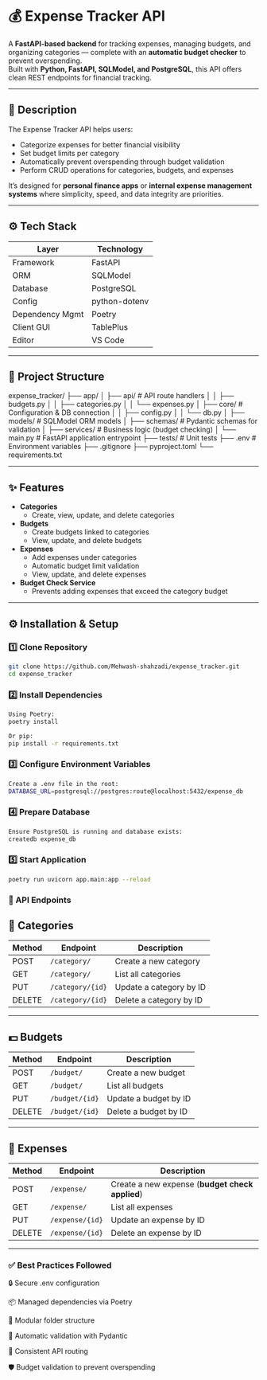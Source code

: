# 💰 Expense Tracker API

A **FastAPI-based backend** for tracking expenses, managing budgets, and organizing categories — complete with an **automatic budget checker** to prevent overspending.  
Built with **Python, FastAPI, SQLModel, and PostgreSQL**, this API offers clean REST endpoints for financial tracking.

---

## 📖 Description

The Expense Tracker API helps users:

- Categorize expenses for better financial visibility
- Set budget limits per category
- Automatically prevent overspending through budget validation
- Perform CRUD operations for categories, budgets, and expenses

It’s designed for **personal finance apps** or **internal expense management systems** where simplicity, speed, and data integrity are priorities.

---

## ⚙️ Tech Stack

| Layer           | Technology    |
| --------------- | ------------- |
| Framework       | FastAPI       |
| ORM             | SQLModel      |
| Database        | PostgreSQL    |
| Config          | python-dotenv |
| Dependency Mgmt | Poetry        |
| Client GUI      | TablePlus     |
| Editor          | VS Code       |

---

## 📂 Project Structure

expense_tracker/
├── app/
│ ├── api/ # API route handlers
│ │ ├── budgets.py
│ │ ├── categories.py
│ │ └── expenses.py
│ ├── core/ # Configuration & DB connection
│ │ ├── config.py
│ │ └── db.py
│ ├── models/ # SQLModel ORM models
│ ├── schemas/ # Pydantic schemas for validation
│ ├── services/ # Business logic (budget checking)
│ └── main.py # FastAPI application entrypoint
├── tests/ # Unit tests
├── .env # Environment variables
├── .gitignore
├── pyproject.toml
└── requirements.txt

---

## ✨ Features

- **Categories**
  - Create, view, update, and delete categories
- **Budgets**
  - Create budgets linked to categories
  - View, update, and delete budgets
- **Expenses**
  - Add expenses under categories
  - Automatic budget limit validation
  - View, update, and delete expenses
- **Budget Check Service**
  - Prevents adding expenses that exceed the category budget

---

## ⚙️ Installation & Setup

### 1️⃣ Clone Repository

```bash
git clone https://github.com/Mehwash-shahzadi/expense_tracker.git
cd expense_tracker
```

### 2️⃣ Install Dependencies

```bash
Using Poetry:
poetry install

Or pip:
pip install -r requirements.txt
```

### 3️⃣ Configure Environment Variables

```bash
Create a .env file in the root:
DATABASE_URL=postgresql://postgres:route@localhost:5432/expense_db
```

### 4️⃣ Prepare Database

```bash
Ensure PostgreSQL is running and database exists:
createdb expense_db
```

### 5️⃣ Start Application

```bash
poetry run uvicorn app.main:app --reload

```

### 📌 API Endpoints

## 📂 Categories

| Method | Endpoint         | Description             |
| ------ | ---------------- | ----------------------- |
| POST   | `/category/`     | Create a new category   |
| GET    | `/category/`     | List all categories     |
| PUT    | `/category/{id}` | Update a category by ID |
| DELETE | `/category/{id}` | Delete a category by ID |

---

## 💵 Budgets

| Method | Endpoint       | Description           |
| ------ | -------------- | --------------------- |
| POST   | `/budget/`     | Create a new budget   |
| GET    | `/budget/`     | List all budgets      |
| PUT    | `/budget/{id}` | Update a budget by ID |
| DELETE | `/budget/{id}` | Delete a budget by ID |

---

## 🧾 Expenses

| Method | Endpoint        | Description                                     |
| ------ | --------------- | ----------------------------------------------- |
| POST   | `/expense/`     | Create a new expense (**budget check applied**) |
| GET    | `/expense/`     | List all expenses                               |
| PUT    | `/expense/{id}` | Update an expense by ID                         |
| DELETE | `/expense/{id}` | Delete an expense by ID                         |

---

### ✅ Best Practices Followed

🔒 Secure .env configuration

📦 Managed dependencies via Poetry

🧱 Modular folder structure

🧪 Automatic validation with Pydantic

🔁 Consistent API routing

🛡 Budget validation to prevent overspending
